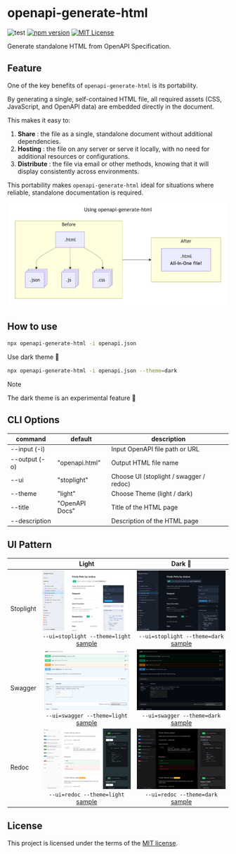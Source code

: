# openapi-generate-html

![test](https://github.com/qazsato/maplibre-gl-compass/actions/workflows/test.yml/badge.svg)
[![npm version](https://badge.fury.io/js/maplibre-gl-compass.svg)](https://badge.fury.io/js/maplibre-gl-compass)
[![MIT License](https://img.shields.io/badge/License-MIT-blue.svg)](LICENSE)

Generate standalone HTML from OpenAPI Specification. 

## Feature

One of the key benefits of `openapi-generate-html` is its portability.

By generating a single, self-contained HTML file, all required assets (CSS, JavaScript, and OpenAPI data) are embedded directly in the document.

This makes it easy to:

1. **Share** : the file as a single, standalone document without additional dependencies.
2. **Hosting** : the file on any server or serve it locally, with no need for additional resources or configurations.
3. **Distribute** : the file via email or other methods, knowing that it will display consistently across environments.

This portability makes `openapi-generate-html` ideal for situations where reliable, standalone documentation is required.

![Using openapi-generate-html](docs/images/mermaid.png)

## How to use

```bash
npx openapi-generate-html -i openapi.json
```

Use dark theme 🌙

```bash
npx openapi-generate-html -i openapi.json --theme=dark
```

> [!NOTE]
> The dark theme is an experimental feature 🧪

## CLI Options

| command       | default        | description                             |
| ------------- | -------------- | --------------------------------------- |
| --input (-i)  |                | Input OpenAPI file path or URL          |
| --output (-o) | "openapi.html" | Output HTML file name                   |
| --ui          | "stoplight"    | Choose UI (stoplight / swagger / redoc) |
| --theme       | "light"        | Choose Theme (light / dark)             |
| --title       | "OpenAPI Docs" | Title of the HTML page                  |
| --description |                | Description of the HTML page            |

## UI Pattern

|           | Light                                                                                                                                                                                | Dark 🧪                                                                                                                                                                         |
| --------- | :----------------------------------------------------------------------------------------------------------------------------------------------------------------------------------: | :------------------------------------------------------------------------------------------------------------------------------------------------------------------------------: |
| Stoplight | ![Stoplight Light](docs/images/stoplight_light.png) <br> `--ui=stoplight --theme=light` <br> [sample](https://qazsato.github.io/openapi-generate-html/exmaples/stoplight-light.html) | ![Stoplight Dark](docs/images/stoplight_dark.png) <br> `--ui=stoplight --theme=dark` <br> [sample](https://qazsato.github.io/openapi-generate-html/exmaples/stoplight-dark.html) |
| Swagger   | ![Swagger Light](docs/images/swagger_light.png) <br> `--ui=swagger --theme=light` <br> [sample](https://qazsato.github.io/openapi-generate-html/exmaples/swagger-light.html)         | ![Swagger Dark](docs/images/swagger_dark.png) <br> `--ui=swagger --theme=dark` <br> [sample](https://qazsato.github.io/openapi-generate-html/exmaples/swagger-dark.html)         |
| Redoc     | ![Redoc Light](docs/images/redoc_light.png) <br> `--ui=redoc --theme=light` <br> [sample](https://qazsato.github.io/openapi-generate-html/exmaples/redoc-light.html)                 | ![Redoc Dark](docs/images/redoc_dark.png) <br> `--ui=redoc --theme=dark` <br> [sample](https://qazsato.github.io/openapi-generate-html/exmaples/redoc-dark.html)                 |

## License

This project is licensed under the terms of the [MIT license](./LICENSE).
